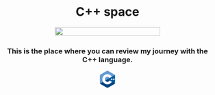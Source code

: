 <h1 align="center">C++ space</h1>

<p align="center">
  <img src="https://scontent-fra5-2.xx.fbcdn.net/v/t1.15752-9/338998370_3558355534397550_7230913238149273425_n.png?_nc_cat=109&ccb=1-7&_nc_sid=ae9488&_nc_ohc=oTmvbUlU8ewAX-dyRxK&_nc_ht=scontent-fra5-2.xx&oh=03_AdTOnES7pY3VR5mIp4FrWUBaLjPghuhsLWl_lTO3QKcAeA&oe=645A6F36" height="30%" width="70%" style="max-width: 480px;" frameBorder="0" class="giphy-embed" allowFullScreen></img>
</p>

<h3 align="center">This is the place where you can review my journey with the C++ language.</h3>

<p align="center"> <a target="_blank" rel="noreferrer"> <img src="https://raw.githubusercontent.com/devicons/devicon/master/icons/cplusplus/cplusplus-original.svg" alt="cplusplus" width="40" height="40"/> </a> </p>
